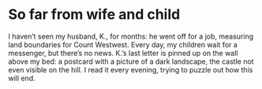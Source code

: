 So far from wife and child
==========================I haven’t seen my husband, K., for months: he went off for a job, measuring land boundaries for Count Westwest. Every day, my children wait for a messenger, but there’s no news. K.’s last letter is pinned up on the wall above my bed: a postcard with a picture of a dark landscape, the castle not even visible on the hill. I read it every evening, trying to puzzle out how this will end. 